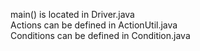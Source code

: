 main() is located in Driver.java <br>
Actions can be defined in ActionUtil.java <br>
Conditions can be defined in Condition.java <br>
